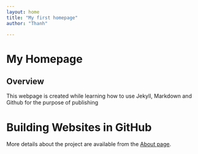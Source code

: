 ```yaml
---
layout: home
title: "My first homepage"
author: "Thanh"

---
```


# My Homepage
## Overview
This webpage is created while learning how to use Jekyll, Markdown and Github for the purpose of publishing

# Building Websites in GitHub

More details about the project are available from the [About page](about.md).
